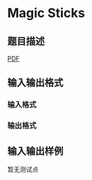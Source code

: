 # Magic Sticks

## 题目描述

[problemUrl]: https://uva.onlinejudge.org/index.php?option=com_onlinejudge&Itemid=8&category=246&page=show_problem&problem=3548

[PDF](https://uva.onlinejudge.org/external/11/p1107.pdf)

## 输入输出格式

### 输入格式

### 输出格式

## 输入输出样例

暂无测试点

